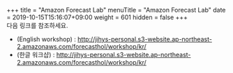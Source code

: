 +++
title = "Amazon Forecast Lab"
menuTitle = "Amazon Forecast Lab"
date = 2019-10-15T15:16:07+09:00
weight = 601
hidden = false
+++
<br>
다음 링크를 참조하세요.  

- (English workshop) : http://jihys-personal.s3-website.ap-northeast-2.amazonaws.com/forecasthol/workshop/kr/  
- (한글 워크샵) : http://jihys-personal.s3-website.ap-northeast-2.amazonaws.com/forecasthol/workshop/kr/
